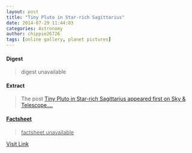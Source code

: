 ```yaml
---
layout: post
title: "Tiny Pluto in Star-rich Sagittarius"
date: 2014-07-29 11:44:03
categories: Astronomy
author: chippie26726
tags: [online gallery, planet pictures]
---
```



#### Digest
>digest unavailable

#### Extract
>The post <a rel="nofollow" href="http://www.skyandtelescope.com/online-gallery/tiny-pluto-in-star-rich-sagittarius/">Tiny Pluto in Star-rich Sagittarius appeared first on <a rel="nofollow" href="http://www.skyandtelescope.com">Sky &amp; Telescope....

#### Factsheet
>factsheet unavailable

[Visit Link](http://www.skyandtelescope.com/online-gallery/tiny-pluto-in-star-rich-sagittarius/)


